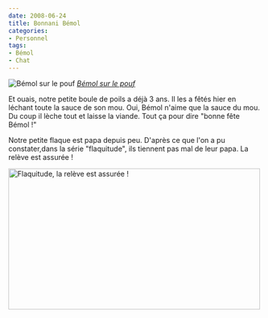 ```yaml
---
date: 2008-06-24
title: Bonnani Bémol
categories:
- Personnel
tags:
- Bémol
- Chat
---
```

<img src="https://farm4.static.flickr.com/3194/2577489822_925b3bb475.jpg" alt="Bémol sur le pouf" />
<em><a title="photo sharing" href="https://www.flickr.com/photos/alienlebarge/2577489822/">Bémol sur le pouf</a></em>

Et ouais, notre petite boule de poils a déjà 3 ans. Il les a fêtés hier en léchant toute la sauce de son mou. Oui, Bémol n'aime que la sauce du mou. Du coup il lèche tout et laisse la viande. Tout ça pour dire "bonne fête Bémol !"

<!--more-->
Notre petite flaque est papa depuis peu. D'après ce que l'on a pu constater,dans la série "flaquitude", ils tiennent pas mal de leur papa.
La relève est assurée !

<a title="Flaquitude, la relève est assurée ! de alienlebarge, sur Flickr" href="https://www.flickr.com/photos/alienlebarge/2580276194/"><img src="https://farm4.static.flickr.com/3126/2580276194_f56dd2d6ed.jpg" alt="Flaquitude, la relève est assurée !" width="500" height="281" /></a>

